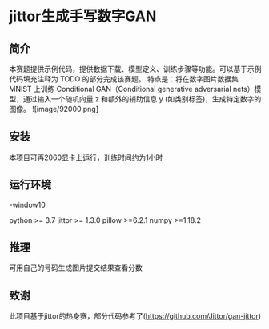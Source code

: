 # jittor生成手写数字GAN

## 简介
本赛题提供示例代码，提供数据下载、模型定义、训练步骤等功能。可以基于示例代码填充注释为 TODO 的部分完成该赛题。
特点是：将在数字图片数据集 MNIST 上训练 Conditional GAN（Conditional generative adversarial nets）模型，通过输入一个随机向量 z 和额外的辅助信息 y (如类别标签)，生成特定数字的图像。
![image/92000.png]
## 安装
本项目可再2060显卡上运行，训练时间约为1小时

## 运行环境
-window10

python >= 3.7
jittor >= 1.3.0
pillow >=6.2.1
numpy >=1.18.2

## 推理
可用自己的号码生成图片提交结果查看分数

## 致谢
此项目基于jittor的热身赛，部分代码参考了(https://github.com/Jittor/gan-jittor)